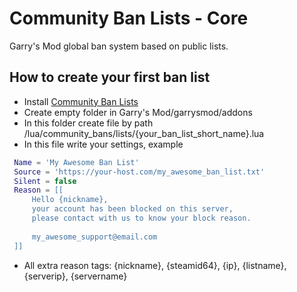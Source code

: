 # Community Ban Lists - Core
 Garry's Mod global ban system based on public lists.

## How to create your first ban list
- Install [Community Ban Lists](https://github.com/Pika-Software/gmod_community_ban_lists)
- Create empty folder in Garry's Mod/garrysmod/addons
- In this folder create file by path /lua/community_bans/lists/{your_ban_list_short_name}.lua
- In this file write your settings, example
```lua
 Name = 'My Awesome Ban List'
 Source = 'https://your-host.com/my_awesome_ban_list.txt'
 Silent = false
 Reason = [[
     Hello {nickname},
     your account has been blocked on this server,
     please contact with us to know your block reason.
    
     my_awesome_support@email.com
 ]]
```
- All extra reason tags: {nickname}, {steamid64}, {ip}, {listname}, {serverip}, {servername}
